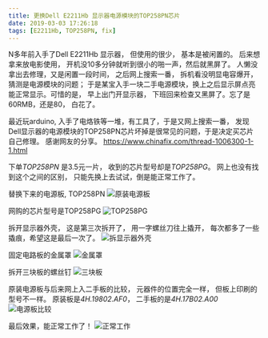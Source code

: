 ```yaml
---
title: 更换Dell E2211Hb 显示器电源模块的TOP258PN芯片
date: 2019-03-03 17:26:18
tags: [E2211Hb, TOP258PN, fix]
---
```


N多年前入手了Dell E2211Hb 显示器， 但使用的很少， 基本是被闲置的。 后来想拿来放电影使用， 开机没10多分钟就听到很小的啪一声，然后就黑屏了。 人懒没拿出去修理，又是闲置一段时间， 之后网上搜索一番， 拆机看没明显电容爆开， 猜测是电源模块的问题； 于是某宝入手一块二手电源模块，换上之后显示屏点亮能正常显示。可惜的是， 早上出门开显示器， 下班回来检查又黑屏了。忘了是60RMB，还是80， 白花了。

最近玩arduino, 入手了电烙铁等一堆，有工具了，于是又网上搜索一番， 发现Dell显示器的电源模块的TOP258PN芯片坏掉是很常见的问题，于是决定买芯片自己修理。 感谢网友的分享。 https://www.chinafix.com/thread-1006300-1-1.html

下单*TOP258PN* 是3.5元一片， 收到的芯片型号却是*TOP258PG*。 网上也没有找到这个之间的区别， 只能先换上去试试，倒是能正常工作了。

替换下来的电源板, TOP258PN
![原装电源板](/images/post/2019-03-03/fix-display-01.jpg)

网购的芯片型号是TOP258PG
![TOP258PG](/images/post/2019-03-03/fix-display-02.jpg)

拆开显示器外壳， 这是第三次拆开了， 用一字螺丝刀往上撬开， 每次都多了一些撬痕，希望这是最后一次了。
![拆显示器外壳](/images/post/2019-03-03/fix-display-03.jpg)

固定电路板的金属罩
![金属罩](/images/post/2019-03-03/fix-display-04.jpg)

拆开三块板的螺丝钉
![三块板](/images/post/2019-03-03/fix-display-05.jpg)

原装电源板与后来网上入二手板的比较， 元器件的位置完全一样， 但板上印刷的型号不一样。 原装板是*4H.19802.AF0*， 二手板的是*4H.17B02.A00*
![电源板比较](/images/post/2019-03-03/fix-display-06.jpg)

最后效果，能正常工作了！
![正常工作](/images/post/2019-03-03/fix-display-07.jpg)


